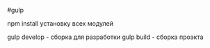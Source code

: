 #gulp

npm install установку всех модулей

gulp develop - сборка для разработки
gulp build - сборка проэкта
